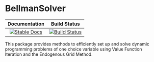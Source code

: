 # BellmanSolver

| **Documentation**                                                               | **Build Status**                                                                                |
|:-------------------------------------------------------------------------------:|:-----------------------------------------------------------------------------------------------:|
|[![Stable Docs][docs-stable-img]][docs-stable-url] | [![Build Status](https://github.com/michaelbennett99/BellmanSolver.jl/actions/workflows/CI.yml/badge.svg?branch=main)](https://github.com/michaelbennett99/BellmanSolver.jl/actions/workflows/CI.yml?query=branch%3Amain) |

This package provides methods to efficiently set up and solve dynamic programming problems of one choice variable using Value Function Iteration and the Endogenous Grid Method.

[docs-stable-img]: https://img.shields.io/badge/docs-stable-blue.svg
[docs-stable-url]: https://michaelbennett99.github.io/BellmanSolver.jl/current/
